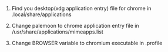 1. Find you desktop(xdg application entry) file for chrome in 
	.local/share/applications

2. Change palemoon to chrome application entry file in
	/usr/share/applications/mimeapps.list

3. Change BROWSER variable to chromium executable in 
	.profile
